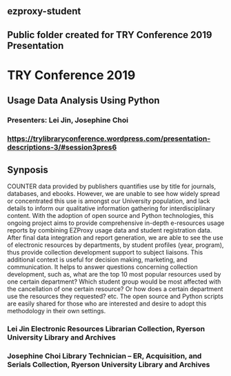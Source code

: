 ## ezproxy-student
## Public folder created for TRY Conference 2019 Presentation
# TRY Conference 2019
## Usage Data Analysis Using Python
### Presenters: Lei Jin, Josephine Choi
### https://trylibraryconference.wordpress.com/presentation-descriptions-3/#session3pres6
## Synposis
COUNTER data provided by publishers quantifies use by title for journals, databases, and ebooks. However, we are unable to see how widely spread or concentrated this use is amongst our University population, and lack details to inform our qualitative information gathering for interdisciplinary content. With the adoption of open source and Python technologies, this ongoing project aims to provide comprehensive in-depth e-resources usage reports by combining EZProxy usage data and student registration data. After final data integration and report generation, we are able to see the use of electronic resources by departments, by student profiles (year, program), thus provide collection development support to subject liaisons. This additional context is useful for decision making, marketing, and communication. It helps to answer questions concerning collection development, such as, what are the top 10 most popular resources used by one certain department? Which student group would be most affected with the cancellation of one certain resource? Or how does a certain department use the resources they requested? etc. The open source and Python scripts are easily shared for those who are interested and desire to adopt this methodology in their own settings.

### Lei Jin Electronic Resources Librarian Collection, Ryerson University Library and Archives 
### Josephine Choi Library Technician – ER, Acquisition, and Serials Collection, Ryerson University Library and Archives

